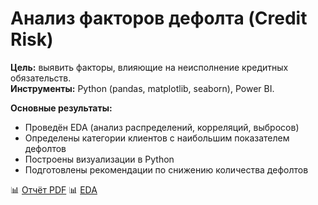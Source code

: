 # Анализ факторов дефолта (Credit Risk)

**Цель:** выявить факторы, влияющие на неисполнение кредитных обязательств.  
**Инструменты:** Python (pandas, matplotlib, seaborn), Power BI.  

**Основные результаты:**
- Проведён EDA (анализ распределений, корреляций, выбросов)
- Определены категории клиентов с наибольшим показателем дефолтов
- Построены визуализации в Python
- Подготовлены рекомендации по снижению количества дефолтов

📊 [Отчёт PDF](./report_credit_risk.pdf)
📊 [EDA](./credit_risk_analysis.ipynb)
